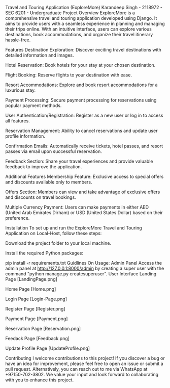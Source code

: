 Travel and Touring Application (ExploreMore)
Karandeep Singh - 2118972 - SEC 6201 - Undergraduate Project
Overview
ExploreMore is a comprehensive travel and touring application developed using Django. It aims to provide users with a seamless experience in planning and managing their trips online. With an intuitive interface, users can explore various destinations, book accommodations, and organize their travel itinerary hassle-free.

Features
Destination Exploration: Discover exciting travel destinations with detailed information and images.

Hotel Reservation: Book hotels for your stay at your chosen destination.

Flight Booking: Reserve flights to your destination with ease.

Resort Accommodations: Explore and book resort accommodations for a luxurious stay.

Payment Processing: Secure payment processing for reservations using popular payment methods.

User Authentication/Registration: Register as a new user or log in to access all features.

Reservation Management: Ability to cancel reservations and update user profile information.

Confirmation Emails: Automatically receive tickets, hotel passes, and resort passes via email upon successful reservation.

Feedback Section: Share your travel experiences and provide valuable feedback to improve the application.

Additional Features
Membership Feature: Exclusive access to special offers and discounts available only to members.

Offers Section: Members can view and take advantage of exclusive offers and discounts on travel bookings.

Multiple Currency Payment: Users can make payments in either AED (United Arab Emirates Dirham) or USD (United States Dollar) based on their preference.

Installation
To set up and run the ExploreMore Travel and Touring Application on Local-Host, follow these steps:

Download the project folder to your local machine.

Install the required Python packages:

pip install -r requirements.txt
Guidlines On Usage:
Admin Panel
Access the admin panel at http://127.0.0.1:8000/admin by creating a super user with the command "python manage.py createsuperuser".
User Interface
Landing Page
[LandingPage.png]

Home Page
[Home.png]

Login Page
[Login-Page.png]

Register Page
[Register.png]

Payment Page
[Payment.png]

Reservation Page
[Reservation.png]

Feedack Page
[Feedback.png]

Update Profile Page
[UpdateProfile.png]

Contributing
I welcome contributions to this project! If you discover a bug or have an idea for improvement, please feel free to open an issue or submit a pull request. Alternatively, you can reach out to me via WhatsApp at +97150-702-3802. We value your input and look forward to collaborating with you to enhance this project.
